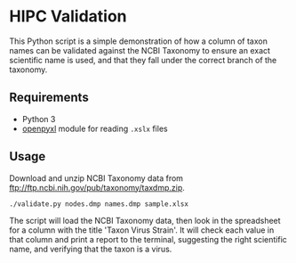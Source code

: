 # HIPC Validation

This Python script is a simple demonstration of how a column of taxon names can be validated against the NCBI Taxonomy to ensure an exact scientific name is used, and that they fall under the correct branch of the taxonomy.

## Requirements

- Python 3
- [openpyxl](http://openpyxl.readthedocs.io) module for reading `.xslx` files

## Usage

Download and unzip NCBI Taxonomy data from <ftp://ftp.ncbi.nih.gov/pub/taxonomy/taxdmp.zip>.

    ./validate.py nodes.dmp names.dmp sample.xlsx

The script will load the NCBI Taxonomy data, then look in the spreadsheet for a column with the title 'Taxon Virus Strain'. It will check each value in that column and print a report to the terminal, suggesting the right scientific name, and verifying that the taxon is a virus.
